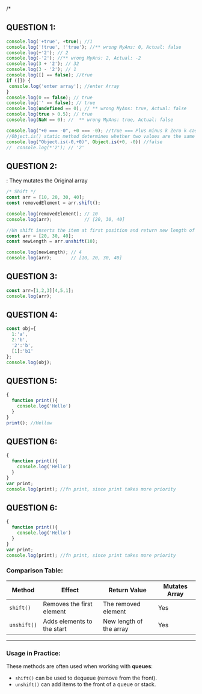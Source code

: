 /* 
## QUESTION 1:
 ```js
console.log('+true', +true); //1
console.log('!true', !'true'); //** wrong MyAns: 0, Actual: false
console.log(+'2'); // 2
console.log(-'2'); //** wrong MyAns: 2, Actual: -2
console.log(3 + '2'); // 32
console.log(3 - '2'); // 1
console.log([] == false); //true
if ([]) {
  console.log('enter array'); //enter Array
}
console.log(0 == false); // true
console.log('' == false); // true
console.log(undefined == 0); // ** wrong MyAns: true, Actual: false
console.log(true > 0.5); // true
console.log(NaN == 0); //  ** wrong MyAns: true, Actual: false

console.log("+0 === -0", +0 === -0); //true === Plus minus k Zero k case m shi kam nhi krta
//Object.is() static method determines whether two values are the same value.
console.log("Object.is(-0,+0)", Object.is(+0, -0)) //false
 //  console.log(*'2'); // '2'
 ```

 ## QUESTION 2:
 : They mutates the Original array
 ```js
 /* Shift */
const arr = [10, 20, 30, 40];
const removedElement = arr.shift();

console.log(removedElement); // 10
console.log(arr);            // [20, 30, 40]
```
<!-- Un shift -->
```js
//Un shift inserts the item at first position and return new length of array.
const arr = [20, 30, 40];
const newLength = arr.unshift(10);

console.log(newLength); // 4
console.log(arr);       // [10, 20, 30, 40]
```

## QUESTION 3:
```js
const arr=[1,2,3][4,5,1];
console.log(arr);
```
## QUESTION 4:
```js
const obj={
  1:'a',
  2:'b',
  '2':'b',
  [1]:'b1'
};
console.log(obj);
```
## QUESTION 5:
```js
{
  function print(){
    console.log('Hello')
  }
}
print(); //Hellow
```

## QUESTION 6: 
```js
{
  function print(){
    console.log('Hello')
  }
}
var print;
console.log(print); //fn print, since print takes more priority
```

## QUESTION 6: 
```js
{
  function print(){
    console.log('Hello')
  }
}
var print;
console.log(print); //fn print, since print takes more priority
```


















### Comparison Table:

| **Method** | **Effect**                      | **Return Value**         | **Mutates Array** |
|------------|---------------------------------|--------------------------|-------------------|
| `shift()`  | Removes the first element       | The removed element      | Yes               |
| `unshift()`| Adds elements to the start      | New length of the array  | Yes               |

---

### Usage in Practice:
These methods are often used when working with **queues**:
- `shift()` can be used to dequeue (remove from the front).
- `unshift()` can add items to the front of a queue or stack.
```


